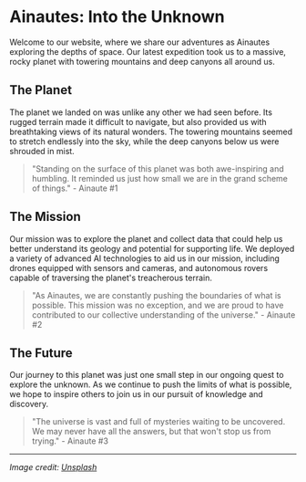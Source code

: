 <!--
Write me markdown content of website with wallpaper:

"A group of Ainautes standing on the surface of a massive, rocky planet, with towering mountains and deep canyons all around them."

The header of the page should not be copy of the text but rather a real content of the website which is using this wallpaper.

- Feel free to use structure like headings, bullets, numbering, blockquotes, paragraphs, horizontal lines, etc.
- You can use formatting like bold or _italic_
- You can include UTF-8 emojis
- Links should be only #hash anchors (and you can refer to the document itself)
- Do not include images
-->

<!--font:Inter-->

# Ainautes: Into the Unknown

Welcome to our website, where we share our adventures as Ainautes exploring the depths of space. Our latest expedition took us to a massive, rocky planet with towering mountains and deep canyons all around us.

## The Planet

The planet we landed on was unlike any other we had seen before. Its rugged terrain made it difficult to navigate, but also provided us with breathtaking views of its natural wonders. The towering mountains seemed to stretch endlessly into the sky, while the deep canyons below us were shrouded in mist.

> "Standing on the surface of this planet was both awe-inspiring and humbling. It reminded us just how small we are in the grand scheme of things." - Ainaute #1

## The Mission

Our mission was to explore the planet and collect data that could help us better understand its geology and potential for supporting life. We deployed a variety of advanced AI technologies to aid us in our mission, including drones equipped with sensors and cameras, and autonomous rovers capable of traversing the planet's treacherous terrain.

> "As Ainautes, we are constantly pushing the boundaries of what is possible. This mission was no exception, and we are proud to have contributed to our collective understanding of the universe." - Ainaute #2

## The Future

Our journey to this planet was just one small step in our ongoing quest to explore the unknown. As we continue to push the limits of what is possible, we hope to inspire others to join us in our pursuit of knowledge and discovery.

> "The universe is vast and full of mysteries waiting to be uncovered. We may never have all the answers, but that won't stop us from trying." - Ainaute #3

---

_Image credit: [Unsplash](https://unsplash.com)_

